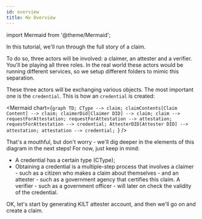 ```yaml
---
id: overview
title: 👓 Overview
---
```


import Mermaid from '@theme/Mermaid';

In this tutorial, we'll run through the full story of a claim.

To do so, three actors will be involved: a <span class="label-role claimer">claimer</span>, an <span class="label-role attester">attester</span> and a <span class="label-role verifier">verifier</span>.
You'll be playing all three roles. In the real world these actors would be running different services, so we setup different folders to mimic this separation.

These three actors will be exchanging various objects.
The most important one is the `credential`.
This is how an `credential` is created:

<Mermaid
chart={`graph TD;
CType --> claim;
claimContents[Claim Content] --> claim;
claimerDid[Claimer DID] --> claim;
claim --> requestForAttestation;
requestForAttestation --> attestation;
requestForAttestation --> credential;
AttesterDID[Attester DID] --> attestation;
attestation --> credential;
`}
/>

That's a mouthful, but don't worry - we'll dig deeper in the elements of this diagram in the next steps! For now, just keep in mind:

- A credential has a certain type (CType);
- Obtaining a credential is a multiple-step process that involves a <span class="label-role claimer">claimer</span> - such as a citizen who makes a claim about themselves - and an <span class="label-role attester">attester</span> - such as a government agency that certifies this claim. A <span class="label-role verifier">verifier</span> - such as a government officer - will later on check the validity of the credential.

OK, let's start by generating KILT <span class="label-role attester">attester</span> account, and then we'll go on and create a claim.
